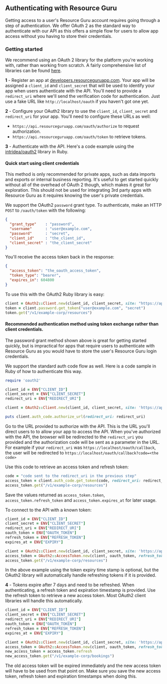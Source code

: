## Authenticating with Resource Guru

Getting access to a user's Resource Guru account requires going through a step of
authentication. We offer OAuth 2 as the standard way to authenticate with our API
as this offers a simple flow for users to allow app access without you having to store
their credentials.

### Getting started

We recommend using an OAuth 2 library for the platform you're working with, rather than
working from scratch. A fairly comprehensive list of libraries can be found [here](http://oauth.net/2/).

**1** - Register an app at [developers.resourceguruapp.com](https://developers.resourceguruapp.com).
Your app will be assigned a `client_id` and `client_secret` that will be used to identify your app
when users authenticate with the API. You'll need to provide a `redirect_uri` where we'll send the
verification code for authentication. Just use a fake URL like `http://localhost/oauth` if you haven't
got one yet.

**2** - Configure your OAuth2 library to use the `client_id`, `client_secret` and `redirect_uri` for your app.
You'll need to configure these URLs as well:

- `https://api.resourceguruapp.com/oauth/authorize` to request authorization.
- `https://api.resourceguruapp.com/oauth/token` to retrieve tokens.


**3** - Authenticate with the API. Here's a code example using the [intridea/oauth2](https://github.com/intridea/oauth2) library in Ruby.

#### Quick start using client credentials

This method is only recommended for private apps, such as data imports and exports or internal business reporting.
It's useful to get started quickly without all of the overhead of OAuth 2 though, which makes it great for exploration. 
This should not be used for integrating 3rd party apps with Resource Guru as it requires knowing the user's private credentials.

We support the OAuth2 `password` grant type. To authenticate, make an HTTP `POST` to `/oauth/token` with the following:

``` json
{
  "grant_type"    : "password",
  "username"      : "user@example.com",
  "password"      : "secret",
  "client_id"     : "the_client_id",
  "client_secret" : "the_client_secret"
}
```

You'll receive the access token back in the response:

``` json
{
  "access_token": "the_oauth_access_token",
  "token_type": "bearer",
  "expires_in": 604800
}
```

To use this with the OAuth2 Ruby library is easy:
``` ruby
client = OAuth2::Client.new(client_id, client_secret, site: "https://api.resourceguruapp.com")
token = client.password.get_token("user@example.com", "secret")
token.get("/v1/example-corp/resources")
```

#### Recommended authentication method using token exchange rather than client credentials.

The password grant method shown above is great for getting started quickly, but is impractical for apps that require
users to authenticate with Resource Guru as you would have to store the user's Resource Guru login credentials.

We support the standard auth code flow as well. Here is a code sample in Ruby of how to authenticate this way.

``` ruby
require 'oauth2'

client_id = ENV["CLIENT_ID"]
client_secret = ENV["CLIENT_SECRET"]
redirect_uri = ENV["REDIRECT_URI"]

client = OAuth2::Client.new(client_id, client_secret, site: 'https://api.resourceguruapp.com')

puts client.auth_code.authorize_url(redirect_uri: redirect_uri)
```

Go to the URL provided to authorize with the API. This is the URL you'll direct users to to allow
your app to access the API. When you've authorized with the API, the browser will be redirected to the
`redirect_uri` you provided and the authorization code will be sent as a parameter in the URL. For example
if your `redirect_uri` was `https://localhost/oauth/callback`, the user will be redirected to
`https://localhost/oauth/callback?code=<the code>`

Use this code to retrieve an access token and refresh token:

``` ruby
code = "code sent to the redirect_uri in the previous step"
access_token = client.auth_code.get_token(code, redirect_uri: redirect_uri)
access_token.get("/v1/example-corp/resources")
```

Save the values returned as `access_token.token`, `access_token.refresh_token` and `access_token.expires_at` for later usage.

To connect to the API with a known token:

``` ruby
client_id = ENV["CLIENT_ID"]
client_secret = ENV["CLIENT_SECRET"]
redirect_uri = ENV["REDIRECT_URI"]
oauth_token = ENV["OAUTH_TOKEN"]
refresh_token = ENV["REFRESH_TOKEN"]
expires_at = ENV["EXPIRY"]

client = OAuth2::Client.new(client_id, client_secret, site: 'https://api.resourceguruapp.com')
access_token = OAuth2::AccessToken.new(client, oauth_token, refresh_token: refresh_token, expires_at: expires_at)
access_token.get("/v1/example-corp/resources")
```

In the above example using the token expiry time stamp is optional, but the OAuth2 library will automatically handle
refreshing tokens if it is provided.

**4** - Tokens expire after 7 days and need to be refreshed. When authenticating, a refresh token and expiration
timestamp is provided. Use the refresh token to retrieve a new access token. Most OAuth2 client libraries will handle this automatically.

``` ruby
client_id = ENV["CLIENT_ID"]
client_secret = ENV["CLIENT_SECRET"]
redirect_uri = ENV["REDIRECT_URI"]
oauth_token = ENV["OAUTH_TOKEN"]
refresh_token = ENV["REFRESH_TOKEN"]
expires_at = ENV["EXPIRY"]

client = OAuth2::Client.new(client_id, client_secret, site: 'https://api.resourceguruapp.com')
access_token = OAuth2::AccessToken.new(client, oauth_token, refresh_token: refresh_token, expires_at: expires_at)
new_access_token = access_token.refresh
new_access_token.get("/v1/example-corp/bookings")
```

The old access token will be expired immediately and the new access token will have to be used from that point on. Make sure you
save the new access token, refresh token and expiration timestamps when doing this.
